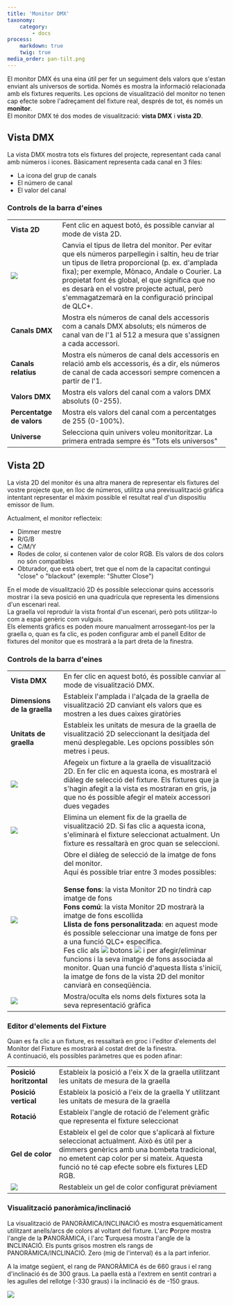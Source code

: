 ```yaml
---
title: 'Monitor DMX'
taxonomy:
    category:
        - docs
process:
    markdown: true
    twig: true
media_order: pan-tilt.png
---
```


El monitor DMX és una eina útil per fer un seguiment dels valors que s'estan enviant als universos de sortida. Només es mostra la informació relacionada amb els fixtures requerits. Les opcions de visualització del monitor no tenen cap efecte sobre l'adreçament del fixture real, després de tot, és només un **monitor**.  
El monitor DMX té dos modes de visualització: **vista DMX** i **vista 2D**.

Vista DMX
--------

La vista DMX mostra tots els fixtures del projecte, representant cada canal amb números i icones. Bàsicament representa cada canal en 3 files:

* La icona del grup de canals
* El número de canal
* El valor del canal

### Controls de la barra d'eines

| | |
| - | - |
| **Vista 2D** | Fent clic en aquest botó, és possible canviar al mode de vista 2D. |
| ![](/basics/fonts.png) | Canvia el tipus de lletra del monitor. Per evitar que els números parpellegin i saltin, heu de triar un tipus de lletra proporcional (p. ex. d'amplada fixa); per exemple, Mònaco, Andale o Courier. La propietat font és global, el que significa que no es desarà en el vostre projecte actual, però s'emmagatzemarà en la configuració principal de QLC+. |
| **Canals DMX** | Mostra els números de canal dels accessoris com a canals DMX absoluts; els números de canal van de l'1 al 512 a mesura que s'assignen a cada accessori. |
| **Canals relatius** | Mostra els números de canal dels accessoris en relació amb els accessoris, és a dir, els números de canal de cada accessori sempre comencen a partir de l'1. |
| **Valors DMX** | Mostra els valors del canal com a valors DMX absoluts (0-255). |
| **Percentatge de valors** | Mostra els valors del canal com a percentatges de 255 (0-100%). |
| **Universe** | Selecciona quin univers voleu monitoritzar. La primera entrada sempre és "Tots els universos" |

Vista 2D
-------

La vista 2D del monitor és una altra manera de representar els fixtures del vostre projecte que, en lloc de números, utilitza una previsualització gràfica intentant representar el màxim possible el resultat real d'un dispositiu emissor de llum.

Actualment, el monitor reflecteix:

* Dimmer mestre
* R/G/B
* C/M/Y
* Rodes de color, si contenen valor de color RGB. Els valors de dos colors no són compatibles
* Obturador, que està obert, tret que el nom de la capacitat contingui "close" o "blackout" (exemple: "Shutter Close")

En el mode de visualització 2D és possible seleccionar quins accessoris mostrar i la seva posició en una quadrícula que representa les dimensions d'un escenari real.  
La graella vol reproduir la vista frontal d'un escenari, però pots utilitzar-lo com a espai genèric com vulguis.  
Els elements gràfics es poden moure manualment arrossegant-los per la graella o, quan es fa clic, es poden configurar amb el panell Editor de fixtures del monitor que es mostrarà a la part dreta de la finestra.

### Controls de la barra d'eines

| | |
| - | - |
| **Vista DMX** | En fer clic en aquest botó, és possible canviar al mode de visualització DMX. |
| **Dimensions de la graella** | Estableix l'amplada i l'alçada de la graella de visualització 2D canviant els valors que es mostren a les dues caixes giratòries |
| **Unitats de graella** | Estableix les unitats de mesura de la graella de visualització 2D seleccionant la desitjada del menú desplegable. Les opcions possibles són metres i peus. |
| ![](/basics/edit_add.png) | Afegeix un fixture a la graella de visualització 2D. En fer clic en aquesta icona, es mostrarà el diàleg de selecció del fixture. Els fixtures que ja s'hagin afegit a la vista es mostraran en gris, ja que no és possible afegir el mateix accessori dues vegades |
| ![](/basics/edit_remove.png) | Elimina un element fix de la graella de visualització 2D. Si fas clic a aquesta icona, s'eliminarà el fixture seleccionat actualment. Un fixture es ressaltarà en groc quan se seleccioni. | 
| ![](/basics/image.png) | Obre el diàleg de selecció de la imatge de fons del monitor.<br>Aquí és possible triar entre 3 modes possibles:<br><br>**Sense fons**: la vista Monitor 2D no tindrà cap imatge de fons<br>**Fons comú**: la vista Monitor 2D mostrarà la imatge de fons escollida<br>**Llista de fons personalitzada**: en aquest mode és possible seleccionar una imatge de fons per a una funció QLC+ específica.<br>Fes clic als ![](/basics/edit_remove.png) botons ![](/basics/edit_add.png) i per afegir/eliminar funcions i la seva imatge de fons associada al monitor. Quan una funció d'aquesta llista s'iniciï, la imatge de fons de la vista 2D del monitor canviarà en conseqüència. |
| ![](/basics/label.png) | Mostra/oculta els noms dels fixtures sota la seva representació gràfica |

### Editor d'elements del Fixture

Quan es fa clic a un fixture, es ressaltarà en groc i l'editor d'elements del Monitor del Fixture es mostrarà al costat dret de la finestra.  
A continuació, els possibles paràmetres que es poden afinar:

| | |
| - | - |
| **Posició horitzontal** | Estableix la posició a l'eix X de la graella utilitzant les unitats de mesura de la graella |
| **Posició vertical** | Estableix la posició a l'eix de la graella Y utilitzant les unitats de mesura de la graella |
| **Rotació** | Estableix l'angle de rotació de l'element gràfic que representa el fixture seleccionat |
| **Gel de color** | Estableix el gel de color que s'aplicarà al fixture seleccionat actualment. Això és útil per a dimmers genèrics amb una bombeta tradicional, no emetent cap color per si mateix. Aquesta funció no té cap efecte sobre els fixtures LED RGB. |
| ![](/basics/fileclose.png) | Restableix un gel de color configurat prèviament |

### Visualització panoràmica/inclinació

La visualització de PANORÀMICA/INCLINACIÓ es mostra esquemàticament utilitzant anells/arcs de colors al voltant del fixture. L'arc **P**orpre mostra l'angle  de la **P**ANORÀMICA, i l'arc **T**urquesa mostra l'angle de la **I**NCLINACIÓ. Els punts grisos mostren els rangs de PANORÀMICA/INCLINACIÓ. Zero (mig de l'interval) és a la part inferior.

A la imatge següent, el rang de PANORÀMICA és de 660 graus i el rang d'inclinació és de 300 graus. La paella està a l'extrem en sentit contrari a les agulles del rellotge (-330 graus) i la inclinació és de -150 graus.

![](pan-tilt.png)

